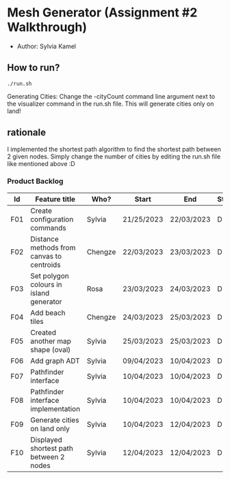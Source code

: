 # Mesh Generator (Assignment #2 Walkthrough)

  - Author: Sylvia Kamel



## How to run?

```
./run.sh
```

Generating Cities: Change the -cityCount command line argument next to the visualizer command in the run.sh file. This will generate cities only on land!

## rationale
I implemented the shortest path algorithm to find the shortest path between 2 given nodes. Simply change the number of cities by editing the run.sh file like mentioned above :D

### Product Backlog

| Id | Feature title | Who? | Start | End | Status |
|:--:|---------------|------|-------|-----|--------|
|  F01  | Create configuration commands | Sylvia  | 21/25/2023 | 22/03/2023 | D |
|  F02  | Distance methods from canvas to centroids | Chengze | 22/03/2023 | 23/03/2023 | D |
|  F03  | Set polygon colours in island generator | Rosa | 23/03/2023 | 24/03/2023 | D |
|  F04  | Add beach tiles | Chengze | 24/03/2023 | 25/03/2023 | D |
|  F05  | Created another map shape (oval) | Sylvia | 25/03/2023 | 25/03/2023 | D |
|  F06  | Add graph ADT | Sylvia | 09/04/2023 | 10/04/2023 | D |
|  F07  | Pathfinder interface | Sylvia | 10/04/2023 | 10/04/2023 | D |
|  F08  | Pathfinder interface implementation | Sylvia | 10/04/2023 | 10/04/2023 | D |
|  F09  | Generate cities on land only | Sylvia | 10/04/2023 | 12/04/2023 | D |
|  F10  | Displayed shortest path between 2 nodes | Sylvia | 12/04/2023 | 12/04/2023 | D |